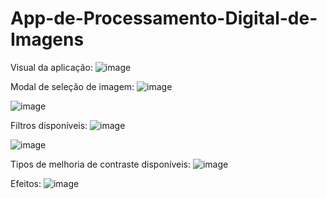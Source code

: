 # App-de-Processamento-Digital-de-Imagens

Visual da aplicação:
![image](https://user-images.githubusercontent.com/73408388/208245318-849edb91-cdd8-4454-aaa9-b1dc61c390e0.png)

Modal de seleção de imagem:
![image](https://user-images.githubusercontent.com/73408388/208245344-cb8cf6a3-91ef-45b3-9be2-8f030b9192ce.png)

![image](https://user-images.githubusercontent.com/73408388/208245367-479f50ff-3532-4758-af83-0a2c85004656.png)

Filtros disponíveis:
![image](https://user-images.githubusercontent.com/73408388/208245499-a563d0f1-f5bb-4c7f-89c4-fdaa6d02c80f.png)

![image](https://user-images.githubusercontent.com/73408388/208245637-20179863-7892-46d9-9f5c-14e0965bbf1b.png)

Tipos de melhoria de contraste disponíveis:
![image](https://user-images.githubusercontent.com/73408388/208245698-22ac779b-1540-41e1-9766-5ffe8b5bf505.png)

Efeitos:
![image](https://user-images.githubusercontent.com/73408388/208245731-acf38ec5-dc92-48a5-9d89-e22b6fa8d968.png)



